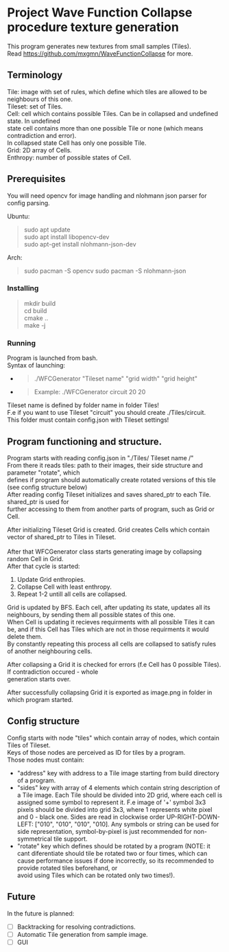 # Project Wave Function Collapse procedure texture generation

This program generates new textures from small samples (Tiles).\
Read https://github.com/mxgmn/WaveFunctionCollapse for more.

## Terminology
Tile: image with set of rules, which define which tiles are allowed to be neighbours of this one.\
Tileset: set of Tiles.\
Cell: cell which contains possible Tiles. Can be in collapsed and undefined state. In undefined\
    state cell contains more than one possible Tile or none (which means contradiction and error).\
    In collapsed state Cell has only one possible Tile.\
Grid: 2D array of Cells. \
Enthropy: number of possible states of Cell.

## Prerequisites
You will need opencv for image handling and nlohmann json parser for config parsing.

Ubuntu:
> sudo apt update\
> sudo apt install libopencv-dev\
> sudo apt-get install nlohmann-json-dev


Arch:
> sudo pacman -S opencv
> sudo pacman -S nlohmann-json

### Installing
> mkdir build \
> cd build\
> cmake ..\
> make -j

### Running

Program is launched from bash.\
Syntax of launching:
* > ./WFCGenerator "Tileset name" "grid width" "grid height"
* > Example: ./WFCGenerator circuit 20 20

Tileset name is defined by folder name in folder Tiles!\
F.e if you want to use Tileset "circuit" you should create ./Tiles/circuit.\
This folder must contain config.json with Tileset settings!

## Program functioning and structure.

Program starts with reading config.json in "./Tiles/ Tileset name /" \
From there it reads tiles: path to their images, their side structure and parameter "rotate", which\
defines if program should automatically create rotated versions of this tile (see config structure below)\
After reading config Tileset initializes and saves shared_ptr to each Tile. shared_ptr is used for\
further accessing to them from another parts of program, such as Grid or Cell.

After initializing Tileset Grid is created. Grid creates Cells which contain vector of shared_ptr to Tiles in Tileset.\
\
After that WFCGenerator class starts generating image by collapsing random Cell in Grid.\
After that cycle is started:
1. Update Grid enthropies.
2. Collapse Cell with least enthropy.
3. Repeat 1-2 untill all cells are collapsed.

Grid is updated by BFS. Each cell, after updating its state, updates all its neighbours, by sending them all possible states of this one.\
When Cell is updating it recieves requirments with all possible Tiles it can be, and if this Cell has Tiles which are not
in those requirments it would delete them. \
By constantly repeating this process all cells are collapsed to satisfy rules of another neighbouring cells.

After collapsing a Grid it is checked for errors (f.e Cell has 0 possible Tiles). If contradiction occured - whole\
generation starts over.

After successfully collapsing Grid it is exported as image.png in folder in which program started.

## Config structure
Config starts with node "tiles" which contain array of nodes, which contain Tiles of Tileset.\
Keys of those nodes are perceived as ID for tiles by a program.\
Those nodes must contain:
* "address" key with address to a Tile image starting from build directory of a program.
* "sides" key with array of 4 elements which contain string description of a Tile image.
Each Tile should be divided into 2D grid, where each cell is assigned some symbol to represent it. 
F.e image of '+' symbol 3x3 pixels should be divided into grid 3x3, where 1 represents white pixel
and 0 - black one. Sides are read in clockwise order UP-RIGHT-DOWN-LEFT: ["010", "010", "010", "010]. Any symbols or string can be used for side representation, symbol-by-pixel is just recommended for non-symmetrical tile support.
* "rotate" key which defines should be rotated by a program (NOTE: it cant diferentiate should tile be rotated two or four
times, which can cause performance issues if done incorrectly, so its recommended to provide rotated tiles beforehand, or\
avoid using Tiles which can be rotated only two times!).

## Future
In the future is planned:
- [ ] Backtracking for resolving contradictions.
- [ ] Automatic Tile generation from sample image.
- [ ] GUI